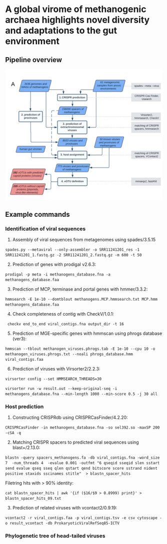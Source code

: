# A global virome of methanogenic archaea highlights novel diversity and adaptations to the gut environment

## Pipeline overview

![pipeline](pipeline_ver2.png)

## Example commands

### Identification of viral sequences

1) Assembly of viral sequences from metagenomes using spades/3.5.15

``` spades.py --metaviral --only-assembler -o SRR11241201_res -1 SRR11241201_1.fastq.gz -2 SRR11241201_2.fastq.gz -m 600 -t 50 ```

2) Prediction of genes with prodigal v2.6.3:

```prodigal -p meta -i methanogens_database.fna -a methanogens_database.faa```

3) Prediction of MCP, terminase and portal genes with hmmer/3.3.2:

```hmmsearch -E 1e-10 --domtblout methanogens.MCP.hmmsearch.txt MCP.hmm methanogens_database.faa```

4) Check completeness of contig with CheckV/1.0.1:

``` checkv end_to_end viral_contigs.fna output_dir -t 16```

5) Prediction of MGE-specific genes with hmmscan using phrogs database (ver3):

```hmmscan --tblout methanogen_viruses.phrogs.tab -E 1e-10 --cpu 10 -o methanogen_viruses.phrogs.txt --noali phrogs_database.hmm viral_contigs.faa```

6) Prediction of viruses with Virsorter2/2.2.3:

```virsorter config --set HMMSEARCH_THREADS=30```

```virsorter run -w result.out --keep-original-seq -i methanogens_database.fna --min-length 1000 --min-score 0.5 -j 30 all```

### Host prediction
1) Constructing CRISPRdb using CRISPRCasFinder/4.2.20:

```CRISPRCasFinder -in methanogens_database.fna -so sel392.so -maxSP 200 -cSA -q```

2) Matching CRISPR spacers to predicted viral sequences using blast+/2.13.0:

```blastn -query spacers_methanogens.fa -db viral_contigs.fna -word_size 7  -num_threads 4  -evalue 0.001 -outfmt "6 qseqid sseqid slen sstart send evalue qseq sseq qlen qstart qend bitscore score sstrand nident positive staxids sscinames stitle"  > blastn_spacer_hits```

   Filetring hits with > 90% identity:

```cat blastn_spacer_hits | awk '{if ($16/$9 > 0.8999) print}' > blastn_spacer_hits_09.txt```

3) Prediction of related viruses with vcontact2/0.9.19:

```vcontact2 -r viral_contigs.faa -p viral_contigs.tsv -e csv cytoscape -o result_vcontact -db ProkaryoticViralRefSeq85-ICTV```

### Phylogenetic tree of head-tailed viruses

